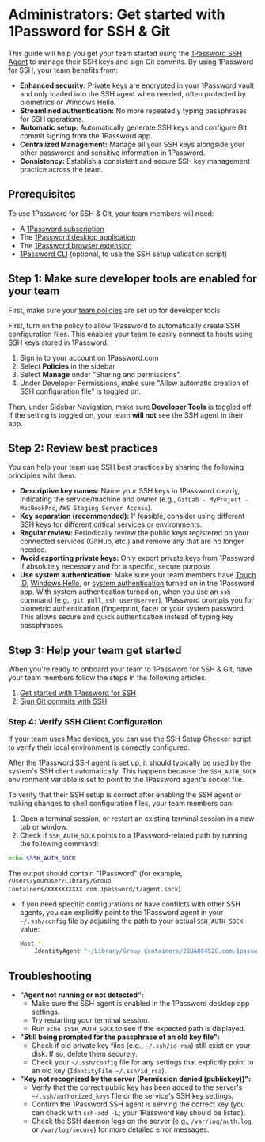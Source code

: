 # Administrators: Get started with 1Password for SSH & Git

This guide will help you get your team started using the [1Password SSH Agent](https://developer.1password.com/docs/ssh) to manage their SSH keys and sign Git commits. By using 1Password for SSH, your team benefits from:

- **Enhanced security:** Private keys are encrypted in your 1Password vault and only loaded into the SSH agent when needed, often protected by biometrics or Windows Hello.
- **Streamlined authentication:** No more repeatedly typing passphrases for SSH operations.
- **Automatic setup:** Automatically generate SSH keys and configure Git commit signing from the 1Password app.
- **Centralized Management:** Manage all your SSH keys alongside your other passwords and sensitive information in 1Password.
- **Consistency:** Establish a consistent and secure SSH key management practice across the team.

## Prerequisites

To use 1Password for SSH & Git, your team members will need:

- A [1Password subscription](https://start.1password.com/sign-up/plan)
- The [1Password desktop application](https://1password.com/downloads/)
- The [1Password browser extension](https://1password.com/downloads/browser-extension)
- [1Password CLI](https://developer.1password.com/docs/cli/get-started/) (optional, to use the SSH setup validation script)

## Step 1: Make sure developer tools are enabled for your team

First, make sure your [team policies](https://support.1password.com/team-policies/) are set up for developer tools.

First, turn on the policy to allow 1Password to automatically create SSH configuration files. This enables your team to easily connect to hosts using SSH keys stored in 1Password.

1. Sign in to your account on 1Password.com
2. Select **Policies** in the sidebar
3. Select **Manage** under "Sharing and permissions".
4. Under Developer Permissions, make sure "Allow automatic creation of SSH configuration file" is toggled on.

Then, under Sidebar Navigation, make sure **Developer Tools** is toggled off. If the setting is toggled on, your team **will not** see the SSH agent in their app.

## Step 2: Review best practices

You can help your team use SSH best practices by sharing the following principles wiht them:

- **Descriptive key names:** Name your SSH keys in 1Password clearly, indicating the service/machine and owner (e.g., `GitLab - MyProject - MacBookPro`, `AWS Staging Server Access`).
- **Key separation (recommended):** If feasible, consider using different SSH keys for different critical services or environments.
- **Regular review:** Periodically review the public keys registered on your connected services (GitHub, etc.) and remove any that are no longer needed.
- **Avoid exporting private keys:** Only export private keys from 1Password if absolutely necessary and for a specific, secure purpose.
- **Use system authentication:** Make sure your team members have [Touch ID](https://support.1password.com/touch-id-mac/), [Windows Hello](https://support.1password.com/windows-hello/), or [system authentication](https://support.1password.com/system-authentication-linux/) turned on in the 1Password app. With system authentication turned on, when you use an `ssh` command (e.g., `git pull`, `ssh user@server`), 1Password prompts you for biometric authentication (fingerprint, face) or your system password. This allows secure and quick authentication instead of typing key passphrases.

## Step 3: Help your team get started

When you're ready to onboard your team to 1Password for SSH & Git, have your team members follow the steps in the following articles:

1. [Get started with 1Password for SSH](https://developer.1password.com/docs/ssh/get-started)
3. [Sign Git commits with SSH](https://developer.1password.com/docs/ssh/git-commit-signing)

### Step 4: Verify SSH Client Configuration

If your team uses Mac devices, you can use the SSH Setup Checker script to verify their local environment is correctly configured.

After the 1Password SSH agent is set up, it should typically be used by the system's SSH client automatically. This happens because the `SSH_AUTH_SOCK` environment variable is set to point to the 1Password agent's socket file.

To verify that their SSH setup is correct after enabling the SSH agent or making changes to shell configuration files, your team members can:

1. Open a terminal session, or restart an existing terminal session in a new tab or window.
2. Check if `SSH_AUTH_SOCK` points to a 1Password-related path by running the following command:

  ```bash
  echo $SSH_AUTH_SOCK
  ```

  The output should contain "1Password" (for example, `/Users/youruser/Library/Group Containers/XXXXXXXXXX.com.1password/t/agent.sock`).

- If you need specific configurations or have conflicts with other SSH agents, you can explicitly point to the 1Password agent in your `~/.ssh/config` file by adjusting the path to your actual `SSH_AUTH_SOCK` value:

  ```bash
  Host *
      IdentityAgent "~/Library/Group Containers/2BUA8C4S2C.com.1password/t/agent.sock"
  ```

## Troubleshooting

- **"Agent not running or not detected":**
  - Make sure the SSH agent is enabled in the 1Password desktop app settings.
  - Try restarting your terminal session.
  - Run `echo $SSH_AUTH_SOCK` to see if the expected path is displayed.
- **"Still being prompted for the passphrase of an old key file":**
  - Check if old private key files (e.g., `~/.ssh/id_rsa`) still exist on your disk. If so, delete them securely.
  - Check your `~/.ssh/config` file for any settings that explicitly point to an old key (`IdentityFile ~/.ssh/id_rsa`).
- **"Key not recognized by the server (Permission denied (publickey))":**
  - Verify that the correct public key has been added to the server's `~/.ssh/authorized_keys` file or the service's SSH key settings.
  - Confirm the 1Password SSH agent is serving the correct key (you can check with `ssh-add -L`; your 1Password key should be listed).
  - Check the SSH daemon logs on the server (e.g., `/var/log/auth.log` or `/var/log/secure`) for more detailed error messages.

